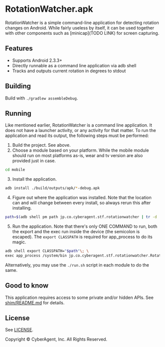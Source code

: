 # RotationWatcher.apk

RotationWatcher is a simple command-line application for detecting rotation changes on Android. While fairly useless by itself, it can be used together with other components such as [minicap](TODO LINK) for screen capturing.

## Features

* Supports Android 2.3.3+
* Directly runnable as a command line application via adb shell
* Tracks and outputs current rotation in degrees to stdout

## Building

Build with `./gradlew assembleDebug`.

## Running

Like mentioned earlier, RotationWatcher is a command line application. It does not have a launcher activity, or any activity for that matter. To run the application and read its output, the following steps must be performed:

1. Build the project. See above.
2. Choose a module based on your platform. While the mobile module should run on most platforms as-is, wear and tv version are also provided just in case.
```bash
cd mobile
```
3. Install the application.
```bash
adb install ./build/outputs/apk/*-debug.apk
```
4. Figure out where the application was installed. Note that the location can and will change between every install, so always rerun this after installing.
```bash
path=$(adb shell pm path jp.co.cyberagent.stf.rotationwatcher | tr -d '\r' | cut -d: -f 2)
```
5. Run the application. Note that there's only ONE COMMAND to run, both the export and the exec run inside the device (the semicolon is escaped). The `export CLASSPATH` is required for app_process to do its magic.
```bash
adb shell export CLASSPATH="$path"\; \
exec app_process /system/bin jp.co.cyberagent.stf.rotationwatcher.RotationWatcher
```

Alternatively, you may use the `./run.sh` script in each module to do the same.

## Good to know

This application requires access to some private and/or hidden APIs. See [shim/README.md](shim/README.md) for details.

## License

See [LICENSE](LICENSE).

Copyright © CyberAgent, Inc. All Rights Reserved.
